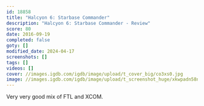 ```yaml
---
id: 18858
title: "Halcyon 6: Starbase Commander"
description: "Halcyon 6: Starbase Commander - Review"
score: 80
date: 2016-09-19
completed: false
goty: []
modified_date: 2024-04-17
screenshots: []
tags: []
videos: []
cover: //images.igdb.com/igdb/image/upload/t_cover_big/co3xs0.jpg
image: //images.igdb.com/igdb/image/upload/t_screenshot_huge/xkwpadn58ne20m04aeei.jpg
---
```

Very very good mix of FTL and XCOM.